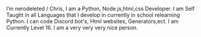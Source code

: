 I’m nerodeleted / Chris,
I am a Python, Node.js,html,css Developer.
I am Self Taught in all Languages that I develop in currently in school relearning Python.
I can code Discord bot's, Html websites, Generators,ect.
I am Currently Level 16.
I am a very very very nice person.

<!---
Nerodeleted is cool ;)
--->
